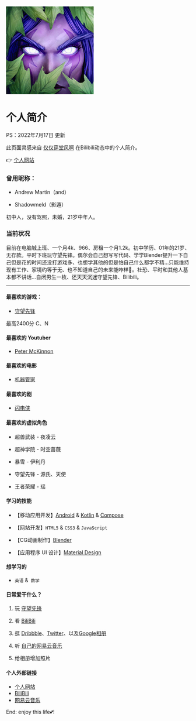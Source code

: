 ![代表头像](/src/assets/markdown/images/icon_shadowmeld.png "Shadowmeld")

# 个人简介

PS：2022年7月17日 更新

此页面灵感来自 [仅仅穿堂风啊](https://space.bilibili.com/4255540/dynamic) 在Bilibili动态中的个人简介。

👉 [个人网站](https://shadowmeld.dev/)

### 曾用昵称：

- Andrew Martin（and）

- Shadowmeld（影遁）

初中人，没有驾照，未婚，21岁中年人。

### 当前状况

目前在电脑城上班、一个月4k、966、房租一个月1.2k。初中学历、01年的21岁、无存款。平时下班玩守望先锋。偶尔会自己想写写代码、学学Blender提升一下自己但是花的时间还没打游戏多、也想学其他的但是怕自己什么都学不精…只能维持现有工作、家境约等于无、也不知道自己的未来能咋样🙁。社恐、平时和其他人基本都不讲话…自闭男生一枚、还天天沉迷守望先锋、Bilibili。

---

#### 最喜欢的游戏：

- [守望先锋](https://ow.blizzard.cn/home)

最高2400分 C、N

#### 最喜欢的 Youtuber

- [Peter McKinnon](https://www.petermckinnon.com/)

#### 最喜欢的电影

- [机器管家](https://www.bilibili.com/bangumi/media/md28237153/?spm_id_from=666.25.b_6d656469615f6d6f64756c65.1)

#### 最喜欢的剧

- [闪电侠](https://zh.wikipedia.org/zh-sg/%E9%97%AA%E7%94%B5%E4%BE%A0_(2014%E5%B9%B4%E7%94%B5%E8%A7%86%E5%89%A7))

#### 最喜欢的虚拟角色

- 超兽武装 - 夜凌云

- 超神学院 - 时空蔷薇

- 暴雪 - 伊利丹

- 守望先锋 - 源氏、天使

- 王者荣耀 - 瑶

#### 学习的技能

- 【移动应用开发】[Android](https://www.android.com/) & [Kotlin](https://www.kotlincn.net/) & [Compose](https://developer.android.com/jetpack/compose?hl=zh-cn)

- 【网站开发】`HTML5` & `CSS3` & `JavaScript`

- 【CG动画制作】[Blender](https://blender.org/)

- 【应用程序 UI 设计】[Material Design](https://material.io/)

#### 想学习的

- `英语` &` 数学`

#### 日常爱干什么？

1. 玩 [守望先锋](https://ow.blizzard.cn/home)

2. 看 [BiliBili](https://www.bilibili.com/)

3. 逛 [Dribbble](https://dribbble.com/)、[Twitter](https://twitter.com/)、以及[Google相册](https://photos.google.com/)

4. 听 [自己的网易云音乐](https://music.163.com/#/user/home?id=280851189)

5. 给相册增加照片

#### 个人外部链接

- [个人网站](https://shadowmeld.dev)
- [BiliBili](https://space.bilibili.com/44458350)
- [网易云音乐](https://music.163.com/#/user/home?id=280851189)

End: enjoy this life💕!
